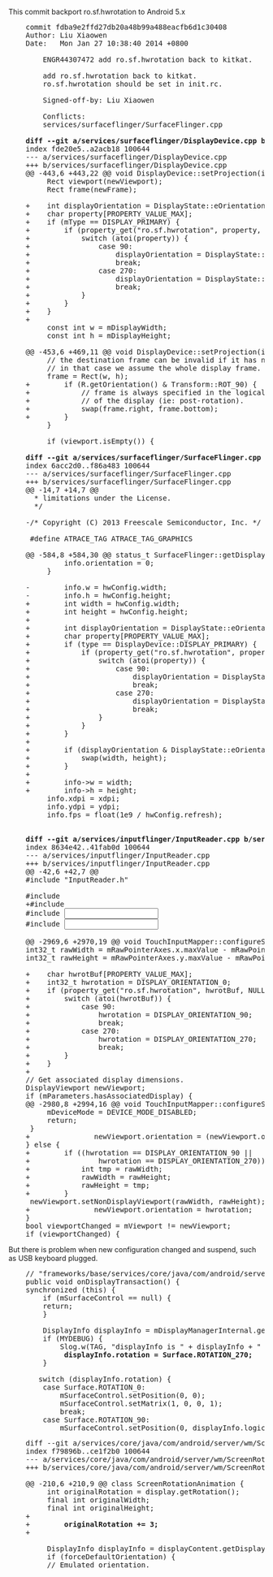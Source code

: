 

This commit backport ro.sf.hwrotation to Android 5.x

<pre>
	commit fdba9e2ffd27db20a48b99a488eacfb6d1c30408
	Author: Liu Xiaowen <b37945@freescale.com>
	Date:   Mon Jan 27 10:38:40 2014 +0800

	    ENGR44307472 add ro.sf.hwrotation back to kitkat.
	    
	    add ro.sf.hwrotation back to kitkat.
	    ro.sf.hwrotation should be set in init.rc.
	    
	    Signed-off-by: Liu Xiaowen <b37945@freescale.com>
	    
	    Conflicts:
		services/surfaceflinger/SurfaceFlinger.cpp

	<b>diff --git a/services/surfaceflinger/DisplayDevice.cpp b/services/surfaceflinger/DisplayDevice.cpp</b>
	index fde20e5..a2acb18 100644
	--- a/services/surfaceflinger/DisplayDevice.cpp
	+++ b/services/surfaceflinger/DisplayDevice.cpp
	@@ -443,6 +443,22 @@ void DisplayDevice::setProjection(int orientation,
	     Rect viewport(newViewport);
	     Rect frame(newFrame);
	 
	+    int displayOrientation = DisplayState::eOrientationDefault;
	+    char property[PROPERTY_VALUE_MAX];
	+    if (mType == DISPLAY_PRIMARY) {
	+        if (property_get("ro.sf.hwrotation", property, NULL) > 0) {
	+            switch (atoi(property)) {
	+                case 90:
	+                    displayOrientation = DisplayState::eOrientation90;
	+                    break;
	+                case 270:
	+                    displayOrientation = DisplayState::eOrientation270;
	+                    break;
	+            }
	+        }
	+    }
	+
	     const int w = mDisplayWidth;
	     const int h = mDisplayHeight;
	 
	@@ -453,6 +469,11 @@ void DisplayDevice::setProjection(int orientation,
		 // the destination frame can be invalid if it has never been set,
		 // in that case we assume the whole display frame.
		 frame = Rect(w, h);
	+        if (R.getOrientation() & Transform::ROT_90) {
	+            // frame is always specified in the logical orientation
	+            // of the display (ie: post-rotation).
	+            swap(frame.right, frame.bottom);
	+        }
	     }
	 
	     if (viewport.isEmpty()) {

	<b>diff --git a/services/surfaceflinger/SurfaceFlinger.cpp b/services/surfaceflinger/SurfaceFlinger.cpp</b>
	index 6acc2d0..f86a483 100644
	--- a/services/surfaceflinger/SurfaceFlinger.cpp
	+++ b/services/surfaceflinger/SurfaceFlinger.cpp
	@@ -14,7 +14,7 @@
	  * limitations under the License.
	  */
	 
	-/* Copyright (C) 2013 Freescale Semiconductor, Inc. */ +/* Copyright (C) 2013-2014 Freescale Semiconductor, Inc. */
	 
	 #define ATRACE_TAG ATRACE_TAG_GRAPHICS
	 
	@@ -584,8 +584,30 @@ status_t SurfaceFlinger::getDisplayConfigs(const sp<IBinder>& display,
		     info.orientation = 0;
		 }
	 
	-        info.w = hwConfig.width;
	-        info.h = hwConfig.height;
	+        int width = hwConfig.width;
	+        int height = hwConfig.height;
	+
	+        int displayOrientation = DisplayState::eOrientationDefault;
	+        char property[PROPERTY_VALUE_MAX];
	+        if (type == DisplayDevice::DISPLAY_PRIMARY) {
	+            if (property_get("ro.sf.hwrotation", property, NULL) > 0) {
	+                switch (atoi(property)) {
	+                    case 90:
	+                        displayOrientation = DisplayState::eOrientation90;
	+                        break;
	+                    case 270:
	+                        displayOrientation = DisplayState::eOrientation270;
	+                        break;
	+                }
	+            }
	+        }
	+
	+        if (displayOrientation & DisplayState::eOrientationSwapMask) {
	+            swap(width, height);
	+        }
	+
	+        info->w = width;
	+        info->h = height;
		 info.xdpi = xdpi;
		 info.ydpi = ydpi;
		 info.fps = float(1e9 / hwConfig.refresh);


	<b>diff --git a/services/inputflinger/InputReader.cpp b/services/inputflinger/InputReader.cpp</b>
	index 8634e42..41fab0d 100644
	--- a/services/inputflinger/InputReader.cpp
	+++ b/services/inputflinger/InputReader.cpp
	@@ -42,6 +42,7 @@
	#include "InputReader.h"

	#include <cutils/log.h>
	+#include <cutils/properties.h>
	#include <input/Keyboard.h>
	#include <input/VirtualKeyMap.h>

	@@ -2969,6 +2970,19 @@ void TouchInputMapper::configureSurface(nsecs_t when, bool* outResetNeeded) {
	int32_t rawWidth = mRawPointerAxes.x.maxValue - mRawPointerAxes.x.minValue + 1;
	int32_t rawHeight = mRawPointerAxes.y.maxValue - mRawPointerAxes.y.minValue + 1;

	+    char hwrotBuf[PROPERTY_VALUE_MAX];
	+    int32_t hwrotation = DISPLAY_ORIENTATION_0;
	+    if (property_get("ro.sf.hwrotation", hwrotBuf, NULL) > 0) {
	+        switch (atoi(hwrotBuf)) {
	+            case 90:
	+                hwrotation = DISPLAY_ORIENTATION_90;
	+                break;
	+            case 270:
	+                hwrotation = DISPLAY_ORIENTATION_270;
	+                break;
	+        }
	+    }
	+
	// Get associated display dimensions.
	DisplayViewport newViewport;
	if (mParameters.hasAssociatedDisplay) {
	@@ -2980,8 +2994,16 @@ void TouchInputMapper::configureSurface(nsecs_t when, bool* outResetNeeded) {
	     mDeviceMode = DEVICE_MODE_DISABLED;
	     return;
	 }
	+               newViewport.orientation = (newViewport.orientation + hwrotation) % 4;
	} else {
	+        if ((hwrotation == DISPLAY_ORIENTATION_90 ||
	+                hwrotation == DISPLAY_ORIENTATION_270)) {
	+            int tmp = rawWidth;
	+            rawWidth = rawHeight;
	+            rawHeight = tmp;
	+        }
	 newViewport.setNonDisplayViewport(rawWidth, rawHeight);
	+               newViewport.orientation = hwrotation;
	}
	bool viewportChanged = mViewport != newViewport;
	if (viewportChanged) {
</pre>


But there is problem when new configuration changed and suspend, such as USB keyboard plugged.

<pre>
    // "frameworks/base/services/core/java/com/android/server/display/ColorFade.java"
	public void onDisplayTransaction() {
	synchronized (this) {
	    if (mSurfaceControl == null) {
		return;
	    }

	    DisplayInfo displayInfo = mDisplayManagerInternal.getDisplayInfo(mDisplayId);
	    if (MYDEBUG) {
		    Slog.w(TAG, "displayInfo is " + displayInfo + " force to " + Surface.ROTATION_270);
		    <b> displayInfo.rotation = Surface.ROTATION_270; </b>
	    }

	   switch (displayInfo.rotation) {
		case Surface.ROTATION_0:
		    mSurfaceControl.setPosition(0, 0);
		    mSurfaceControl.setMatrix(1, 0, 0, 1);
		    break;
		case Surface.ROTATION_90:
		    mSurfaceControl.setPosition(0, displayInfo.logicalHeight);
</pre>

<pre>
	diff --git a/services/core/java/com/android/server/wm/ScreenRotationAnimation.java b/services/core/java/com/android/server/wm/ScreenRotationAnimation.java
	index f79896b..ce1f2b0 100644
	--- a/services/core/java/com/android/server/wm/ScreenRotationAnimation.java
	+++ b/services/core/java/com/android/server/wm/ScreenRotationAnimation.java

	@@ -210,6 +210,9 @@ class ScreenRotationAnimation {
	     int originalRotation = display.getRotation();
	     final int originalWidth;
	     final int originalHeight;
	+
	+       <b> originalRotation += 3; </b>
	+

	     DisplayInfo displayInfo = displayContent.getDisplayInfo();
	     if (forceDefaultOrientation) {
		 // Emulated orientation.
</pre>
